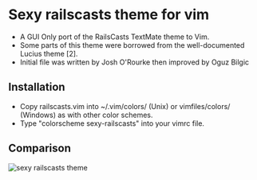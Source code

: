 # Sexy railscasts theme for vim

- A GUI Only port of the RailsCasts TextMate theme to Vim.
- Some parts of this theme were borrowed from the well-documented Lucius theme [2].
- Initial file was written by Josh O'Rourke then improved by Oguz Bilgic

## Installation

- Copy railscasts.vim into ~/.vim/colors/ (Unix) or vimfiles/colors/ (Windows) as with
  other color schemes.
- Type "colorscheme sexy-railscasts" into your vimrc file.

## Comparison

![sexy railscasts theme](https://github.com/oguzbilgic/sexy-railscasts-theme/raw/master/sexy-vs-original.png)
